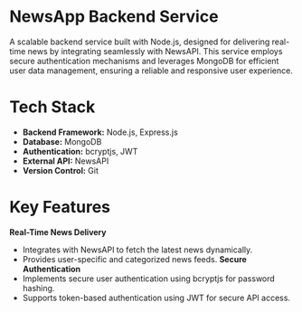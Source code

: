 # NewsApp Backend Service
A scalable backend service built with Node.js, designed for delivering real-time news by integrating seamlessly with NewsAPI. This service employs secure authentication mechanisms and leverages MongoDB for efficient user data management, ensuring a reliable and responsive user experience.

# Tech Stack
- **Backend Framework:** Node.js, Express.js
- **Database:** MongoDB
- **Authentication:** bcryptjs, JWT
- **External API:** NewsAPI
- **Version Control:** Git

# Key Features
**Real-Time News Delivery**
  - Integrates with NewsAPI to fetch the latest news dynamically.
  - Provides user-specific and categorized news feeds.
**Secure Authentication**
  - Implements secure user authentication using bcryptjs for password hashing.
  - Supports token-based authentication using JWT for secure API access.


